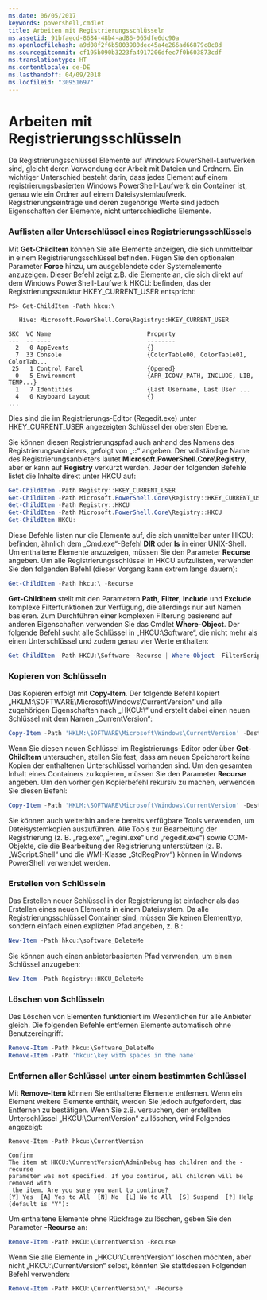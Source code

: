 ```yaml
---
ms.date: 06/05/2017
keywords: powershell,cmdlet
title: Arbeiten mit Registrierungsschlüsseln
ms.assetid: 91bfaecd-8684-48b4-ad86-065dfe6dc90a
ms.openlocfilehash: a9d08f2f6b5803980dec45a4e266ad66879c8c8d
ms.sourcegitcommit: cf195b090b3223fa4917206dfec7f0b603873cdf
ms.translationtype: HT
ms.contentlocale: de-DE
ms.lasthandoff: 04/09/2018
ms.locfileid: "30951697"
---
```

# <a name="working-with-registry-keys"></a>Arbeiten mit Registrierungsschlüsseln

Da Registrierungsschlüssel Elemente auf Windows PowerShell-Laufwerken sind, gleicht deren Verwendung der Arbeit mit Dateien und Ordnern. Ein wichtiger Unterschied besteht darin, dass jedes Element auf einem registrierungsbasierten Windows PowerShell-Laufwerk ein Container ist, genau wie ein Ordner auf einem Dateisystemlaufwerk. Registrierungseinträge und deren zugehörige Werte sind jedoch Eigenschaften der Elemente, nicht unterschiedliche Elemente.

### <a name="listing-all-subkeys-of-a-registry-key"></a>Auflisten aller Unterschlüssel eines Registrierungsschlüssels

Mit **Get-ChildItem** können Sie alle Elemente anzeigen, die sich unmittelbar in einem Registrierungsschlüssel befinden. Fügen Sie den optionalen Parameter **Force** hinzu, um ausgeblendete oder Systemelemente anzuzeigen. Dieser Befehl zeigt z.B. die Elemente an, die sich direkt auf dem Windows PowerShell-Laufwerk HKCU: befinden, das der Registrierungsstruktur HKEY_CURRENT_USER entspricht:

```
PS> Get-ChildItem -Path hkcu:\

   Hive: Microsoft.PowerShell.Core\Registry::HKEY_CURRENT_USER

SKC  VC Name                           Property
---  -- ----                           --------
  2   0 AppEvents                      {}
  7  33 Console                        {ColorTable00, ColorTable01, ColorTab...
 25   1 Control Panel                  {Opened}
  0   5 Environment                    {APR_ICONV_PATH, INCLUDE, LIB, TEMP...}
  1   7 Identities                     {Last Username, Last User ...
  4   0 Keyboard Layout                {}
...
```

Dies sind die im Registrierungs-Editor (Regedit.exe) unter HKEY_CURRENT_USER angezeigten Schlüssel der obersten Ebene.

Sie können diesen Registrierungspfad auch anhand des Namens des Registrierungsanbieters, gefolgt von „**::**“ angeben. Der vollständige Name des Registrierungsanbieters lautet **Microsoft.PowerShell.Core\\Registry**, aber er kann auf **Registry** verkürzt werden. Jeder der folgenden Befehle listet die Inhalte direkt unter HKCU auf:

```powershell
Get-ChildItem -Path Registry::HKEY_CURRENT_USER
Get-ChildItem -Path Microsoft.PowerShell.Core\Registry::HKEY_CURRENT_USER
Get-ChildItem -Path Registry::HKCU
Get-ChildItem -Path Microsoft.PowerShell.Core\Registry::HKCU
Get-ChildItem HKCU:
```

Diese Befehle listen nur die Elemente auf, die sich unmittelbar unter HKCU: befinden, ähnlich dem „Cmd.exe“-Befehl **DIR** oder **ls** in einer UNIX-Shell. Um enthaltene Elemente anzuzeigen, müssen Sie den Parameter **Recurse** angeben. Um alle Registrierungsschlüssel in HKCU aufzulisten, verwenden Sie den folgenden Befehl (dieser Vorgang kann extrem lange dauern):

```powershell
Get-ChildItem -Path hkcu:\ -Recurse
```

**Get-ChildItem** stellt mit den Parametern **Path**, **Filter**, **Include** und **Exclude** komplexe Filterfunktionen zur Verfügung, die allerdings nur auf Namen basieren. Zum Durchführen einer komplexen Filterung basierend auf anderen Eigenschaften verwenden Sie das Cmdlet **Where-Object**. Der folgende Befehl sucht alle Schlüssel in „HKCU:\\Software“, die nicht mehr als einen Unterschlüssel und zudem genau vier Werte enthalten:

```powershell
Get-ChildItem -Path HKCU:\Software -Recurse | Where-Object -FilterScript {($_.SubKeyCount -le 1) -and ($_.ValueCount -eq 4) }
```

### <a name="copying-keys"></a>Kopieren von Schlüsseln

Das Kopieren erfolgt mit **Copy-Item**. Der folgende Befehl kopiert „HKLM:\\SOFTWARE\\Microsoft\\Windows\\CurrentVersion“ und alle zugehörigen Eigenschaften nach „HKCU:\\“ und erstellt dabei einen neuen Schlüssel mit dem Namen „CurrentVersion“:

```powershell
Copy-Item -Path 'HKLM:\SOFTWARE\Microsoft\Windows\CurrentVersion' -Destination hkcu:
```

Wenn Sie diesen neuen Schlüssel im Registrierungs-Editor oder über **Get-ChildItem** untersuchen, stellen Sie fest, dass am neuen Speicherort keine Kopien der enthaltenen Unterschlüssel vorhanden sind. Um den gesamten Inhalt eines Containers zu kopieren, müssen Sie den Parameter **Recurse** angeben. Um den vorherigen Kopierbefehl rekursiv zu machen, verwenden Sie diesen Befehl:

```powershell
Copy-Item -Path 'HKLM:\SOFTWARE\Microsoft\Windows\CurrentVersion' -Destination hkcu: -Recurse
```

Sie können auch weiterhin andere bereits verfügbare Tools verwenden, um Dateisystemkopien auszuführen. Alle Tools zur Bearbeitung der Registrierung (z. B. „reg.exe“, „regini.exe“ und „regedit.exe“) sowie COM-Objekte, die die Bearbeitung der Registrierung unterstützen (z. B. „WScript.Shell“ und die WMI-Klasse „StdRegProv“) können in Windows PowerShell verwendet werden.

### <a name="creating-keys"></a>Erstellen von Schlüsseln

Das Erstellen neuer Schlüssel in der Registrierung ist einfacher als das Erstellen eines neuen Elements in einem Dateisystem. Da alle Registrierungsschlüssel Container sind, müssen Sie keinen Elementtyp, sondern einfach einen expliziten Pfad angeben, z. B.:

```powershell
New-Item -Path hkcu:\software_DeleteMe
```

Sie können auch einen anbieterbasierten Pfad verwenden, um einen Schlüssel anzugeben:

```powershell
New-Item -Path Registry::HKCU_DeleteMe
```

### <a name="deleting-keys"></a>Löschen von Schlüsseln

Das Löschen von Elementen funktioniert im Wesentlichen für alle Anbieter gleich. Die folgenden Befehle entfernen Elemente automatisch ohne Benutzereingriff:

```powershell
Remove-Item -Path hkcu:\Software_DeleteMe
Remove-Item -Path 'hkcu:\key with spaces in the name'
```

### <a name="removing-all-keys-under-a-specific-key"></a>Entfernen aller Schlüssel unter einem bestimmten Schlüssel

Mit **Remove-Item** können Sie enthaltene Elemente entfernen. Wenn ein Element weitere Elemente enthält, werden Sie jedoch aufgefordert, das Entfernen zu bestätigen. Wenn Sie z.B. versuchen, den erstellten Unterschlüssel „HKCU:\\CurrentVersion“ zu löschen, wird Folgendes angezeigt:

```
Remove-Item -Path hkcu:\CurrentVersion

Confirm
The item at HKCU:\CurrentVersion\AdminDebug has children and the -recurse
parameter was not specified. If you continue, all children will be removed with
 the item. Are you sure you want to continue?
[Y] Yes  [A] Yes to All  [N] No  [L] No to All  [S] Suspend  [?] Help
(default is "Y"):
```

Um enthaltene Elemente ohne Rückfrage zu löschen, geben Sie den Parameter **-Recurse** an:

```powershell
Remove-Item -Path HKCU:\CurrentVersion -Recurse
```

Wenn Sie alle Elemente in „HKCU:\\CurrentVersion“ löschen möchten, aber nicht „HKCU:\\CurrentVersion“ selbst, könnten Sie stattdessen Folgenden Befehl verwenden:

```powershell
Remove-Item -Path HKCU:\CurrentVersion\* -Recurse
```